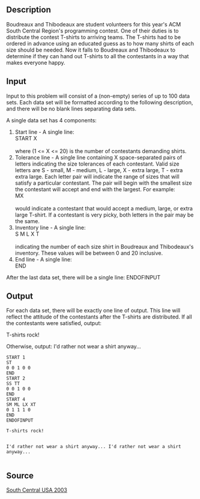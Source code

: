 <h2>Description</h2><p>Boudreaux and Thibodeaux are student volunteers for this year's ACM South Central Region's programming contest. One of their duties is to distribute the contest T-shirts to arriving teams. The T-shirts had to be ordered in advance using an educated guess as to how many shirts of each size should be needed. Now it falls to Boudreaux and Thibodeaux to determine if they can hand out T-shirts to all the contestants in a way that makes everyone happy. </p><h2>Input</h2><p>Input to this problem will consist of a (non-empty) series of up to 100 data sets. Each data set will be formatted according to the following description, and there will be no blank lines separating data sets. 
</p>
A single data set has 4 components: 
<ol><li>Start line - A single line: 
<br>         START X
<br>      
<br>where (1 &lt;= X &lt;= 20) is the number of contestants demanding shirts. 
<br></li><li>Tolerance line - A single line containing X space-separated pairs of letters indicating the size tolerances of each contestant. Valid size letters are S - small, M - medium, L - large, X - extra large, T - extra extra large. Each letter pair will indicate the range of sizes that will satisfy a particular contestant. The pair will begin with the smallest size the contestant will accept and end with the largest. For example: 
<br>         MX
<br>      
<br>would indicate a contestant that would accept a medium, large, or extra large T-shirt. If a contestant is very picky, both letters in the pair may be the same. 
<br></li><li>Inventory line - A single line: 
<br>         S M L X T
<br>      
<br>indicating the number of each size shirt in Boudreaux and Thibodeaux's inventory. These values will be between 0 and 20 inclusive. 
<br></li><li>End line - A single line: 
<br>         END
<br>    </li></ol><p>  
</p>After the last data set, there will be a single line: 
   ENDOFINPUT

<h2>Output</h2><p>For each data set, there will be exactly one line of output. This line will reflect the attitude of the contestants after the T-shirts are distributed. If all the contestants were satisfied, output: 
</p>
   T-shirts rock!

Otherwise, output: 
   I'd rather not wear a shirt anyway...

<pre><code class="language-input1">START 1
ST
0 0 1 0 0
END
START 2
SS TT
0 0 1 0 0
END
START 4
SM ML LX XT
0 1 1 1 0
END
ENDOFINPUT
</code></pre><pre><code class="language-output1">T-shirts rock!
I&#39;d rather not wear a shirt anyway...
I&#39;d rather not wear a shirt anyway...
</code></pre><h2>Source</h2><a href="searchproblem?field=source&amp;key=South+Central+USA+2003">South Central USA 2003</a>